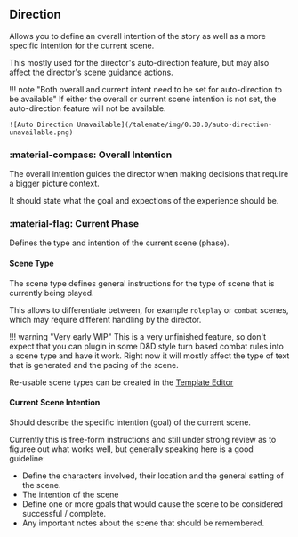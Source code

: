 ## Direction

Allows you to define an overall intention of the story as well as a more specific intention for the current scene.

This mostly used for the director's auto-direction feature, but may also affect the director's scene guidance actions.

!!! note "Both overall and current intent need to be set for auto-direction to be available"
    If either the overall or current scene intention is not set, the auto-direction feature will not be available.

    ![Auto Direction Unavailable](/talemate/img/0.30.0/auto-direction-unavailable.png)

### :material-compass: Overall Intention

The overall intention guides the director when making decisions that require a bigger picture context.

It should state what the goal and expections of the experience should be.

### :material-flag: Current Phase

Defines the type and intention of the current scene (phase).

#### Scene Type

The scene type defines general instructions for the type of scene that is currently being played.

This allows to differentiate between, for example `roleplay` or `combat` scenes, which may require different handling by the director.

!!! warning "Very early WIP"
    This is a very unfinished feature, so don't expect that you can plugin in some D&D style turn based combat rules into a scene type and have it work. Right now it will mostly affect the type of text that is generated and the pacing of the scene.

Re-usable scene types can be created in the [Template Editor](/talemate/user-guide/world-editor/templates)

#### Current Scene Intention

Should describe the specific intention (goal) of the current scene.

Currently this is free-form instructions and still under strong review as to figuree out what works well, but generally speaking here is a good guideline:

- Define the characters involved, their location and the general setting of the scene.
- The intention of the scene
- Define one or more goals that would cause the scene to be considered successful / complete.
- Any important notes about the scene that should be remembered.


